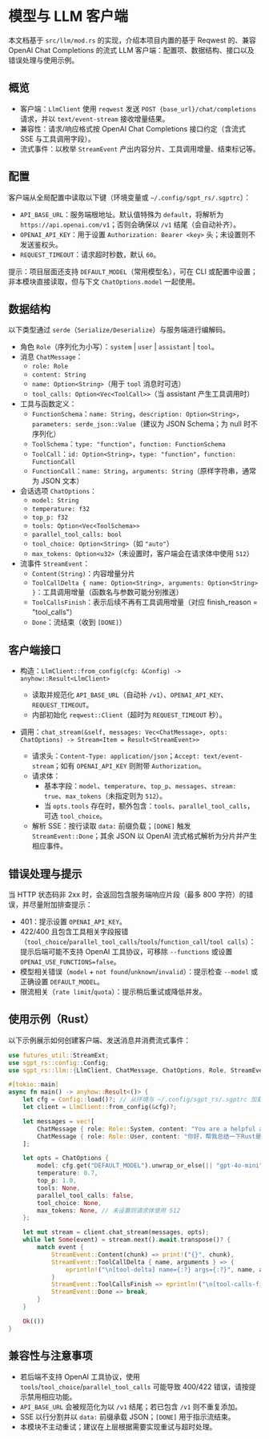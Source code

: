 # 模型与 LLM 客户端

本文档基于 `src/llm/mod.rs` 的实现，介绍本项目内置的基于 Reqwest 的、兼容 OpenAI Chat Completions 的流式 LLM 客户端：配置项、数据结构、接口以及错误处理与使用示例。

## 概览

- 客户端：`LlmClient` 使用 `reqwest` 发送 `POST {base_url}/chat/completions` 请求，并以 `text/event-stream` 接收增量结果。
- 兼容性：请求/响应格式按 OpenAI Chat Completions 接口约定（含流式 SSE 与工具调用字段）。
- 流式事件：以枚举 `StreamEvent` 产出内容分片、工具调用增量、结束标记等。

## 配置

客户端从全局配置中读取以下键（环境变量或 `~/.config/sgpt_rs/.sgptrc`）：

- `API_BASE_URL`：服务端根地址。默认值特殊为 `default`，将解析为 `https://api.openai.com/v1`；否则会确保以 `/v1` 结尾（会自动补齐）。
- `OPENAI_API_KEY`：用于设置 `Authorization: Bearer <key>` 头；未设置则不发送鉴权头。
- `REQUEST_TIMEOUT`：请求超时秒数，默认 `60`。

提示：项目层面还支持 `DEFAULT_MODEL`（常用模型名），可在 CLI 或配置中设置；非本模块直接读取，但与下文 `ChatOptions.model` 一起使用。

## 数据结构

以下类型通过 `serde`（`Serialize/Deserialize`）与服务端进行编解码。

- 角色 `Role`（序列化为小写）：`system` | `user` | `assistant` | `tool`。
- 消息 `ChatMessage`：
  - `role: Role`
  - `content: String`
  - `name: Option<String>`（用于 `tool` 消息时可选）
  - `tool_calls: Option<Vec<ToolCall>>`（当 assistant 产生工具调用时）
- 工具与函数定义：
  - `FunctionSchema`：`name: String`，`description: Option<String>`，`parameters: serde_json::Value`（建议为 JSON Schema；为 null 时不序列化）
  - `ToolSchema`：`type: "function"`，`function: FunctionSchema`
  - `ToolCall`：`id: Option<String>`，`type: "function"`，`function: FunctionCall`
  - `FunctionCall`：`name: String`，`arguments: String`（原样字符串，通常为 JSON 文本）
- 会话选项 `ChatOptions`：
  - `model: String`
  - `temperature: f32`
  - `top_p: f32`
  - `tools: Option<Vec<ToolSchema>>`
  - `parallel_tool_calls: bool`
  - `tool_choice: Option<String>`（如 `"auto"`）
  - `max_tokens: Option<u32>`（未设置时，客户端会在请求体中使用 `512`）
- 流事件 `StreamEvent`：
  - `Content(String)`：内容增量分片
  - `ToolCallDelta { name: Option<String>, arguments: Option<String> }`：工具调用增量（函数名与参数可能分别推送）
  - `ToolCallsFinish`：表示后续不再有工具调用增量（对应 finish_reason = "tool_calls"）
  - `Done`：流结束（收到 `[DONE]`）

## 客户端接口

- 构造：`LlmClient::from_config(cfg: &Config) -> anyhow::Result<LlmClient>`
  - 读取并规范化 `API_BASE_URL`（自动补 `/v1`）、`OPENAI_API_KEY`、`REQUEST_TIMEOUT`。
  - 内部初始化 `reqwest::Client`（超时为 `REQUEST_TIMEOUT` 秒）。

- 调用：`chat_stream(&self, messages: Vec<ChatMessage>, opts: ChatOptions) -> Stream<Item = Result<StreamEvent>>`
  - 请求头：`Content-Type: application/json`；`Accept: text/event-stream`；如有 `OPENAI_API_KEY` 则附带 `Authorization`。
  - 请求体：
    - 基本字段：`model`、`temperature`、`top_p`、`messages`、`stream: true`、`max_tokens`（未指定则为 `512`）。
    - 当 `opts.tools` 存在时，额外包含：`tools`、`parallel_tool_calls`，可选 `tool_choice`。
  - 解析 SSE：按行读取 `data:` 前缀负载；`[DONE]` 触发 `StreamEvent::Done`；其余 JSON 以 OpenAI 流式格式解析为分片并产生相应事件。

## 错误处理与提示

当 HTTP 状态码非 2xx 时，会返回包含服务端响应片段（最多 800 字符）的错误，并尽量附加排查提示：

- 401：提示设置 `OPENAI_API_KEY`。
- 422/400 且包含工具相关字段报错（`tool_choice`/`parallel_tool_calls`/`tools`/`function_call`/`tool calls`）：提示后端可能不支持 OpenAI 工具协议，可移除 `--functions` 或设置 `OPENAI_USE_FUNCTIONS=false`。
- 模型相关错误（`model` + `not found`/`unknown`/`invalid`）：提示检查 `--model` 或正确设置 `DEFAULT_MODEL`。
- 限流相关（`rate limit`/`quota`）：提示稍后重试或降低并发。

## 使用示例（Rust）

以下示例展示如何创建客户端、发送消息并消费流式事件：

```rust
use futures_util::StreamExt;
use sgpt_rs::config::Config;
use sgpt_rs::llm::{LlmClient, ChatMessage, ChatOptions, Role, StreamEvent};

#[tokio::main]
async fn main() -> anyhow::Result<()> {
    let cfg = Config::load()?; // 从环境与 ~/.config/sgpt_rs/.sgptrc 加载
    let client = LlmClient::from_config(&cfg)?;

    let messages = vec![
        ChatMessage { role: Role::System, content: "You are a helpful assistant.".into(), name: None, tool_calls: None },
        ChatMessage { role: Role::User, content: "你好，帮我总结一下Rust是什么？".into(), name: None, tool_calls: None },
    ];

    let opts = ChatOptions {
        model: cfg.get("DEFAULT_MODEL").unwrap_or_else(|| "gpt-4o-mini".into()),
        temperature: 0.7,
        top_p: 1.0,
        tools: None,
        parallel_tool_calls: false,
        tool_choice: None,
        max_tokens: None, // 未设置则请求体使用 512
    };

    let mut stream = client.chat_stream(messages, opts);
    while let Some(event) = stream.next().await.transpose()? {
        match event {
            StreamEvent::Content(chunk) => print!("{}", chunk),
            StreamEvent::ToolCallDelta { name, arguments } => {
                eprintln!("\n[tool-delta] name={:?} args={:?}", name, arguments);
            }
            StreamEvent::ToolCallsFinish => eprintln!("\n[tool-calls-finish]"),
            StreamEvent::Done => break,
        }
    }

    Ok(())
}
```

## 兼容性与注意事项

- 若后端不支持 OpenAI 工具协议，使用 `tools`/`tool_choice`/`parallel_tool_calls` 可能导致 400/422 错误，请按提示禁用相应功能。
- `API_BASE_URL` 会被规范化为以 `/v1` 结尾；若已包含 `/v1` 则不重复添加。
- SSE 以行分割并以 `data:` 前缀承载 JSON；`[DONE]` 用于指示流结束。
- 本模块不主动重试；建议在上层根据需要实现重试与超时处理。

